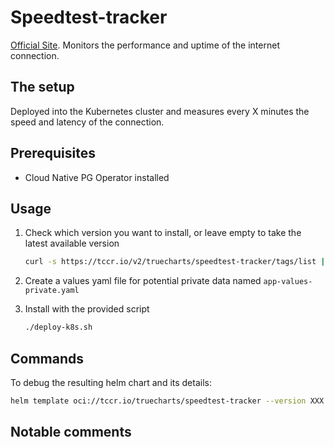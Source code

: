 # Speedtest-tracker

[Official Site](https://github.com/alexjustesen/speedtest-tracker). Monitors the performance and uptime of the internet connection.

## The setup

Deployed into the Kubernetes cluster and measures every X minutes the speed and latency of the connection.

## Prerequisites

- Cloud Native PG Operator installed

## Usage

1. Check which version you want to install, or leave empty to take the latest available version

    ```bash
    curl -s https://tccr.io/v2/truecharts/speedtest-tracker/tags/list | jq
    ```

2. Create a values yaml file for potential private data named `app-values-private.yaml`

3. Install with the provided script

    ```bash
    ./deploy-k8s.sh
    ```

## Commands

To debug the resulting helm chart and its details:

```bash
helm template oci://tccr.io/truecharts/speedtest-tracker --version XXX --values app-values.yaml --values app-values-private.yaml | less
```

## Notable comments
